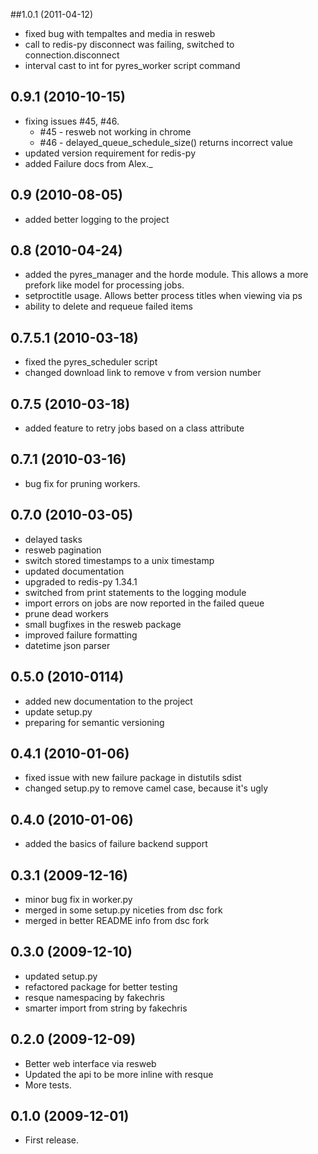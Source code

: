 ##1.0.1 (2011-04-12)
* fixed bug with tempaltes and media in resweb
* call to redis-py disconnect was failing, switched to connection.disconnect
* interval cast to int for pyres_worker script command

## 0.9.1 (2010-10-15)
* fixing issues #45, #46.
	* #45 - resweb not working in chrome
	* #46 - delayed_queue_schedule_size() returns incorrect value
* updated version requirement for redis-py
* added Failure docs from Alex._

## 0.9 (2010-08-05)
* added better logging to the project

## 0.8 (2010-04-24)
* added the pyres_manager and the horde module. This allows a more prefork like model for processing jobs.
* setproctitle usage. Allows better process titles when viewing via ps
* ability to delete and requeue failed items

## 0.7.5.1 (2010-03-18)
* fixed the pyres_scheduler script
* changed download link to remove v from version number

## 0.7.5 (2010-03-18)
* added feature to retry jobs based on a class attribute

## 0.7.1 (2010-03-16)
* bug fix for pruning workers.

## 0.7.0 (2010-03-05)
* delayed tasks
* resweb pagination
* switch stored timestamps to a unix timestamp
* updated documentation
* upgraded to redis-py 1.34.1
* switched from print statements to the logging module
* import errors on jobs are now reported in the failed queue
* prune dead workers
* small bugfixes in the resweb package
* improved failure formatting
* datetime json parser

## 0.5.0 (2010-0114)

* added new documentation to the project
* update setup.py
* preparing for semantic versioning

## 0.4.1 (2010-01-06)

* fixed issue with new failure package in distutils sdist
* changed setup.py to remove camel case, because it's ugly

## 0.4.0 (2010-01-06)

* added the basics of failure backend support

## 0.3.1 (2009-12-16)

* minor bug fix in worker.py
* merged in some setup.py niceties from dsc fork
* merged in better README info from dsc fork

## 0.3.0 (2009-12-10)

* updated setup.py
* refactored package for better testing
* resque namespacing by fakechris
* smarter import from string by fakechris

## 0.2.0 (2009-12-09)

* Better web interface via resweb
* Updated the api to be more inline with resque
* More tests.

## 0.1.0 (2009-12-01)

* First release.
